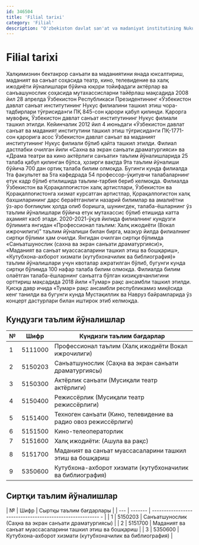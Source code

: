 ```yaml
---
id: 346504
title: 'Filial tarixi'
category: 'Filial'
description: "O'zbekiston davlat san'at va madaniyat institutining Nukus filiali tarixi"
---
```


# Filial tarixi

Халқимизнин бектакрор санъати ва маданиятини янада юксалтириш, маданият ва санъат соҳасида театр, кино, телевидение ва халқ ижодиёти йўналишлари бўйича юқори тойифадаги актёрлар ва санъашунослик соҳасида мутахассисларни тайёрлаш мақсадида 2008 йил 28 апрелда Ўзбекистон Республикаси Президентининг «Ўзбекистон давлат санъат институтининг Нукус филиалини ташкил этиш чора-тадбирлари тўғрисида»ги ПҚ 845-сон қарори қабул қилинди. Қарорга мувофиқ, Ўзбекистон давлат санъат институтининг Нукус филиали ташкил этилди. Кейинчалик 2012 йил 4 июньдаги «Ўзбекистон давлат санъат ва маданият институтини ташкил этиш тўғрисида»ги ПҚ-1771-сон қарорига асос Ўзбекистон давлат санъат ва маданият институтининг Нукус филиали бўлиб қайта ташкил этилди.
Филиал дастлабки очилган йили «Сахна ва экран санъати драматургияси» ва «Драма театри ва кино актёрлиги санъати» таълим йўналишларида 25 талаба қабул қилинган бўлса, ҳозирги вақтда 9та таълим йўналиши бўйича 700 дан ортиқ талаба билим олмоқда. Бугинги кунда филиалда 1та факультет ва 5та кафедрада 54 профессор-ўқитувчи талабаларнинг етук кадр бўлиб етилишида таълим-тарбия бериб келмоқда. 
Филиалда Ўзбекистон ва Қорақалпоғистон халқ артистлари, Ўзбекистон ва Қорақалпоғистонга хизмат курсатган артистлар, Қорақалпоғистон халқ бахшиларининг дарс бераётганлиги назарий билимлар ва амалиётни ўз-аро боғлиқлик ҳолда олиб боришга, шунингдек, талаба-ёшларнинг ўз таълим йўналишлари бўйича етук мутахассис бўлиб етишида катта аҳамият касб этади. 
2020-2021-ўқув йилида филиалнинг кундузги бўлимига янгидан «Профессионал таълим: Халқ ижодиёти (Вокал ижрочилиги)” таълим йўналиши билан бирга, мазкур йилда филиалнинг сиртқи бўлими ҳам очилди. Янгидан очилган сиртқи бўлимда «Санъатшунослик (сахна ва экран санъати драматургияси)», «Маданият ва санъат муассасаларини ташкил этиш ва бошқариш», «Кутубхона-ахборот хизмати (кутубхоначилик ва библиография)» таълим йўналишлари учун квоталар ажратилган бўлиб, бугунги кунда сиртқи бўлимда 100 нафар талаба билим олмокда. 
Филиалда билим олаётган талаба-ёшларнинг санъатга бўлган кизиқувчанлигини орттириш мақсадида 2018 йили «Тумар» рақс ансамбли ташкил этилди. Қисқа давр ичида «Тумар» рақс ансамбли республикамиз миқёсида кенг танилди ва бугунги кунда Мустақиллик ва Навруз байрамларида ўз концерт дастурлари билан иштирок этиб келмоқда.

## Кундузги таълим йўналишлар

| №   | Шифр    | Күндизги таълим бағдарлар                                       |
| --- | ------- | --------------------------------------------------------------- |
| 1   | 5111000 | Профессионал таълим (Халқ ижодиёти Вокал ижрочилиги)            |
| 2   | 5150203 | Санъатшунослик (Саҳна ва экран санъати драматургиясы)           |
| 3   | 5150300 | Актёрлик санъати (Мусиқали театр актёрлиги)                     |
| 4   | 5150400 | Режиссёрлик (Мусиқали театр режиссёрлиги)                       |
| 5   | 5151400 | Техноген санъати (Кино, телевидение ва радио овоз режиссёрлиги) |
| 6   | 5151500 | Кино-телеоператорлик                                            |
| 7   | 5151600 | Халқ ижодиёти: (Ашула ва рақс)                                  |
| 8   | 5151700 | Маданият ва санъат муассасаларини ташкил этиш ва бошқариш       |
| 9   | 5350600 | Кутубхона-ахборот хизмати (кутубхоначилик ва библиография)      |

## Сиртқи таълим йўналишлар

| №   | Шифр    | Сыртқы таълим бағдарлары                                   |
| --- | ------- | -------------------------------------------------------- - |
| 1   | 5150203 | Санъатшунослик (Саҳна ва экран санъати драматургиясы)      |
| 2   | 5151700 | Маданият ва санъат муассасаларини ташкил этиш ва бошқариш  |
| 3   | 5350600 | Кутубхона-ахборот хизмати (кутубхоначилик ва библиография) |
